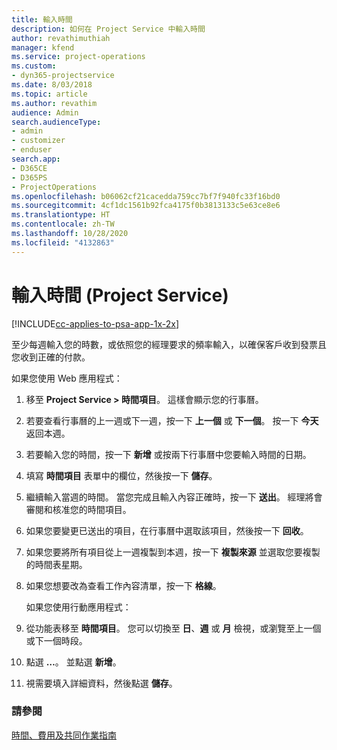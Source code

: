 ```yaml
---
title: 輸入時間
description: 如何在 Project Service 中輸入時間
author: revathimuthiah
manager: kfend
ms.service: project-operations
ms.custom:
- dyn365-projectservice
ms.date: 8/03/2018
ms.topic: article
ms.author: revathim
audience: Admin
search.audienceType:
- admin
- customizer
- enduser
search.app:
- D365CE
- D365PS
- ProjectOperations
ms.openlocfilehash: b06062cf21cacedda759cc7bf7f940fc33f16bd0
ms.sourcegitcommit: 4cf1dc1561b92fca4175f0b3813133c5e63ce8e6
ms.translationtype: HT
ms.contentlocale: zh-TW
ms.lasthandoff: 10/28/2020
ms.locfileid: "4132863"
---
```

# <a name="enter-time-project-service"></a>輸入時間 (Project Service)

[!INCLUDE[cc-applies-to-psa-app-1x-2x](../includes/cc-applies-to-psa-app-1x-2x.md)]

至少每週輸入您的時數，或依照您的經理要求的頻率輸入，以確保客戶收到發票且您收到正確的付款。  
  
 如果您使用 Web 應用程式：  
  
1. 移至 **Project Service > 時間項目**。 這樣會顯示您的行事曆。  
  
2. 若要查看行事曆的上一週或下一週，按一下 **上一個** 或 **下一個**。 按一下 **今天** 返回本週。  
  
3. 若要輸入您的時間，按一下 **新增** 或按兩下行事曆中您要輸入時間的日期。  
  
4. 填寫 **時間項目** 表單中的欄位，然後按一下 **儲存**。  
  
5. 繼續輸入當週的時間。 當您完成且輸入內容正確時，按一下 **送出**。 經理將會審閱和核准您的時間項目。  
  
6. 如果您要變更已送出的項目，在行事曆中選取該項目，然後按一下 **回收**。  
  
7. 如果您要將所有項目從上一週複製到本週，按一下 **複製來源** 並選取您要複製的時間表星期。  
  
8. 如果您想要改為查看工作內容清單，按一下 **格線**。  
  
   如果您使用行動應用程式：  
  
9. 從功能表移至 **時間項目**。     您可以切換至 **日**、**週** 或 **月** 檢視，或瀏覽至上一個或下一個時段。  
  
10. 點選 **…**。 並點選 **新增**。  
  
11. 視需要填入詳細資料，然後點選 **儲存**。  
  
### <a name="see-also"></a>請參閱  
 [時間、費用及共同作業指南](../psa/time-expense-collaboration-guide.md)

